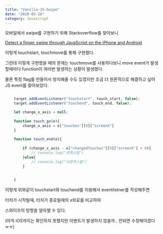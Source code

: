 ```yaml
---
title: "Vanilla-JS-Swipe"
date: "2020-03-28"
category: Javascript
---
```

모바일에서 swipe를 구현하기 위해 Stackoverflow를 찾아보니

[Detect a finger swipe through JavaScript on the iPhone and Android](https://stackoverflow.com/questions/2264072/detect-a-finger-swipe-through-javascript-on-the-iphone-and-android)

이렇게 touchstart, touchmove를  통해 구현했다.

그런데 이렇게 구현했을 때의 문제는 touchmove를 사용하다보니 move event가 발생할때마다 function이 여러번 발생하는 상황이 발생했다.

물론 특정 flag를 만들어서 방지해줄 수도 있겠지만 조금 더 원론적으로 해결하고 싶어 JS event를 찾아보았다.


```javascript

    target.addEventListener("touchstart", touch_start, false);
    target.addEventListener("touchend", touch_end, false);

    let change_x_axis = null;
    
    function touch_go(e){
        change_x_axis = e["touches"][0]["screenX"]
    }
    
    function touch_end(e){
    
        if (change_x_axis - e["changedTouches"][0]["screenX"] > 0){
            // console.log("왼쪽스왑")
        }else{
            // console.log("오른쪽스왑")
        }
    
    
    }
```

이렇게 위와같이 touchstart와 touchend를 이용해서 eventlistner를 작성해주면

터치가 시작될때, 터치가 종료될때의 x좌료를 비교하여

스와이프의 방향을 알아챌 수 있다.

(아직 iOS까지는 확인하지 못했지만 이벤트가 발생하지 않을까.. 안되면 수정해야겠다 ㅠㅠ)